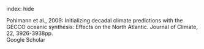 index: hide

<div class="Citation">

  <div class="Citation-body">
    <div class="Citation-text">Pohlmann et al., 2009: Initializing decadal climate predictions with the GECCO oceanic synthesis: Effects on the North Atlantic. <span class="Article-journal">Journal of Climate, </span><span class="Article-volume">22, </span>3926-3938pp.</div>
    <div class="Citation-links">
      <div class="CitationLink" data-href="https://scholar.google.com/scholar?q=Initializing+decadal+climate+predictions+with+the+GECCO+oceanic+synthesis%3A+Effects+on+the+North+Atlantic">
        <div class="CitationLink-icon CitationLink-Scholar"></div>
        <div class="CitationLink-text">Google Scholar</div>
      </div>
    </div>
  </div>
</div>


<div class="Citation-copy">

</div>